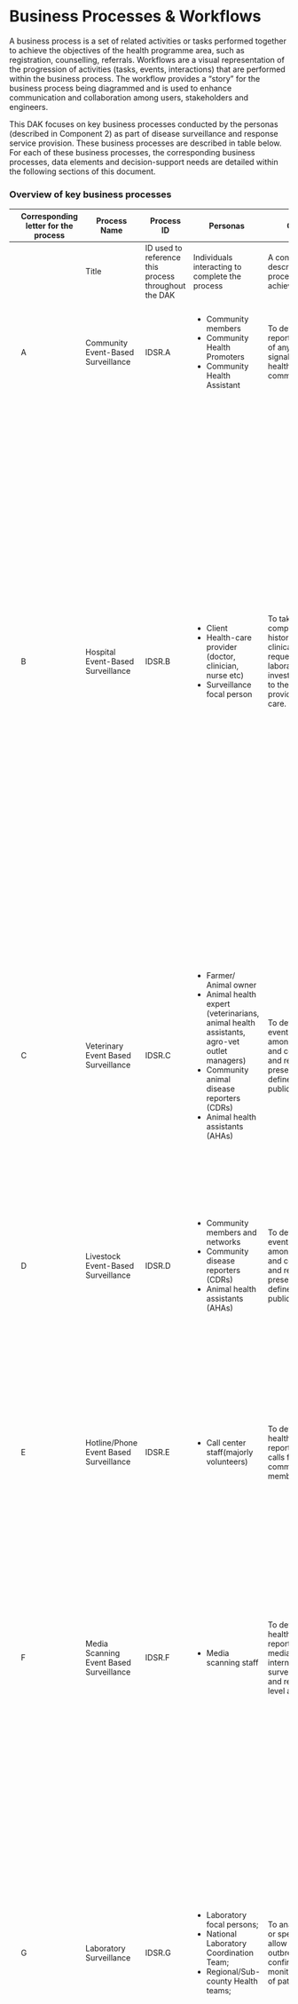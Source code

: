 # Business Processes & Workflows

A business process is a set of related activities or tasks performed together to achieve the objectives of the health programme area, such as registration, counselling, referrals. Workflows are a visual representation of the progression of activities (tasks, events, interactions) that are performed within the business process. The workflow provides a “story” for the business process being diagrammed and is used to enhance communication and collaboration among users, stakeholders and engineers.

This DAK focuses on key business processes conducted by the personas (described in Component 2) as part of disease surveillance and response service provision. These business processes are described in table below. For each of these business processes, the corresponding business processes, data elements and decision-support needs are detailed within the following sections of this document. 


### Overview of key business processes

<table class="table table-bordered table-hover table-striped">
    <thead>
        <tr>
            <th></th>
            <th>Corresponding letter for the process</th>
            <th>Process Name</th>
            <th>Process ID</th>
            <th>Personas</th>
            <th>Objectives</th>
            <th>Task set</th>
        </tr>
    </thead>
    <tbody>
    <tr>
            <td></td>
            <td></td>
            <td>Title</td>
            <td>ID used to
            reference this
            process
            throughout the
            DAK
            </td>
            <td>Individuals
            interacting to
            complete the
            process
            </td>
            <td>A concrete
            statement
            describing what
            the process
            seeks to achieve
            </td>
            <td>The general set of activities performed within the process</td>
    </tr>
    <tr>
            <td></td>
            <td>A</td>
            <td>Community Event-Based Surveillance</td>
            <td>IDSR.A</td>
            <td>
                <ul>
                    <li>Community members</li>
                    <li>Community Health Promoters</li>
                    <li>Community Health Assistant</li>
                </ul>
            </td>
            <td>To detect, verify and report the presence of any pre-defined signals for public health events at the community level.</td>
            <td>
            <p><em> Starting point: The CHW/CHP receives signal information, and reports to CHAs.</em> </p>
            <ul>
                <li>Triage and verifies the signal</li>
                <li>Send report to sub county officials</li>
            </ul>
            </td>
    </tr>
    <tr>
            <td></td>
            <td>B</td>
            <td>Hospital Event-Based Surveillance</td>
            <td>IDSR.B</td>
            <td>
                <ul>
                    <li>Client</li>
                    <li>Health-care provider (doctor, clinician, nurse etc)</li>
                    <li>Surveillance focal person</li>
                </ul>
            </td>
            <td>To take a comprehensive client history, conduct a clinical examination, request for laboratory investigation, report to the next level and provide medical care.</td>
            <td>
            <p><em>Starting point: Client visits the health facility to seek medical attention.</em></p>
            <ul>
                <li>Take client history and perform clinical examination</li>
                <li>Identify suspected cases based on clinical symptoms and examination.</li>
                <li>Notify/Send a report to the SFP of suspected cases/events of public health importance.</li>
                <li>Request lab test for further investigation.</li>
                <li>Specimen transfer to referral lab, fill referral form, lab request form and complete MOH 502</li>
                <li>The referral lab sends an investigation report to the requesting facility.</li>
                <li>The HCW proceeds to provide medical care to the client with confirmed cases.</li>
                <li>The results of the confirmed case and sample are sent to the National referral lab.</li>
                <li>Once the case is confirmed at the national referral lab, the outbreak/case report may be communicated with the public.</li>
            </ul>
            </td>
    </tr>
    <tr>
            <td></td>
            <td>C</td>
            <td>Veterinary Event Based Surveillance</td>
            <td>IDSR.C</td>
            <td>
                <ul>
                    <li>Farmer/ Animal owner</li>
                    <li>Animal health expert (veterinarians, animal health assistants, agro-vet outlet managers)</li>
                    <li>Community animal disease reporters (CDRs)</li>
                    <li>Animal health assistants (AHAs)</li>
                </ul>
            </td>
            <td>To detect zoonotic events in animals, amongst themselves and contacts, verify and report the presence of any pre-defined signals for public health events</td>
            <td>
            <p><em>Starting point: Client reports of animal disease symptoms or outbreak of disease in animals.</em></p>
            <ul>
                <li>Animal health expert gathers clinical information, conducts a clinical examination and lab investigations.</li>
                <li>Verifies if a pre-defined signal is considered a detected signal.</li>
                <li>Report all the detected signals to the AHAs/CHAs</li>
                <li>Triages and verifies as true event</li>
                <li>Sends a report to the sub county for risk assessment and response.</li>
            </ul>
            </td>
    </tr>
    <tr>
            <td></td>
            <td>D</td>
            <td>Livestock Event-Based Surveillance</td>
            <td>IDSR.D</td>
            <td>
                <ul>
                    <li>Community members and networks</li>
                    <li>Community disease reporters (CDRs)</li>
                    <li>Animal health assistants (AHAs)</li>
                </ul>
            </td>
            <td>To detect zoonotic events in animals, amongst themselves and contacts, verify and report the presence of any pre-defined signals for public health events.</td>
            <td>
            <p><em>Starting point: Client reports of animal disease symptoms or outbreak of disease in animals.</em></p>
            <ul>
                <li>Community members report all the detected signals to the CDRs.</li>
                <li>CDRs report all the detected signals to the AHAs.</li>
            </ul>
            </td>
    </tr>
    <tr>
            <td></td>
            <td>E</td>
            <td>Hotline/Phone Event Based Surveillance </td>
            <td>IDSR.E</td>
            <td>
                <ul>
                    <li>Call center staff(majorly volunteers)</li>
                </ul>
            </td>
            <td>To detect public health events reported through calls from community members.</td>
            <td>
            <p><em>Starting point: The call center receives a call reporting an event.</em></p>
            <ul>
                <li>The call center staff reports event to county EOC contacts to verify and confirm event.</li>
                <li>The event is also displayed on the dashboard, and put on alert mode.</li>
                <li>Once the event has been verified, it is put on response mode.</li>
                <li>The EOC then proceeds to contact the related respondents, e..g. Fire department</li>
            </ul>
            </td>
    </tr>
    <tr>
            <td></td>
            <td>F</td>
            <td>Media Scanning Event Based Surveillance</td>
            <td>IDSR.F</td>
            <td>
                <ul>
                    <li>Media scanning staff</li>
                </ul>
            </td>
            <td>To detect public health events reported through media sources or internet bio-surveillance systems and report to next level authorities. </td>
            <td>
            <p><em>Starting point: Manual Media Scanning by dedicated staff or digital surveillance system scanning of online sources for health events and emerging threats .</em></p>
            <ul>
                <li>Match signals with pre-defined signals.</li>
                <li>Report all detected signals to the CHA/AHA or  sub county for risk assessment and response.</li>
            </ul>
            </td>
    </tr>
    <tr>
            <td></td>
            <td>G</td>
            <td>Laboratory Surveillance</td>
            <td>IDSR.G</td>
            <td>
                <ul>
                    <li>Laboratory focal persons;</li>
                    <li>National Laboratory Coordination Team;</li>
                    <li>Regional/Sub-county Health teams;</li>
                </ul>
            </td>
            <td>To analyse samples or specimens to allow for detection of outbreaks, confirmation, and monitoring mutations of pathogens.</td>
            <td>
            <p><em>Starting point: A health worker orders a lab test for a suspected case. </em></p>
            <ul>
                <li>Specimen collected, labeled and transported to the designated health facility or national lab according to SOPs.</li>
                <li> The lab analyses the sample/specimen and generates results. </li>
                <li>Results are shared with the requesting facility and SCDSC. </li>
                <li>If necessary, samples are sent for confirmatory testing at the national lab.</li>
                <li>Confirmed lab results are entered into KHIS for national reporting.</li>
                <li>Global / Collaborating Reference Laboratories may also conduct additional analysis on referred specimens or isolates as appropriate</li>
            </ul>
            </td>
    </tr>
    <tr>
            <td></td>
            <td>H</td>
            <td>Point of Entry Surveillance</td>
            <td>IDSR.H</td>
            <td>
                <ul>
                    <li>POE Surveillance Officer </li>
                    <li>Immigration Officer</li>
                    <li>Sub county disease surveillance coordinator</li>
                    <li>POE RRT</li>
                </ul>
            </td>
            <td>To detect, report and respond to ill travellers with suspected/confirmed cases of communicable diseases or other public health events.</td>
            <td>
            <p><em>Starting point: During screening, port health Staff  detects an ill traveller <strong>OR</strong> Conveyance crew (Airline/ship/train/bus)  report/notify of ill travelers or deaths on board</em></p>
            <ul>
                <li>POE surveillance officers, immigration officers assess ill travellers for potential public health risk  </li>
                <li>Rapid isolation of ill traveller if they meet the standard case definition of specific notifiable disease</li>
                <li>Rapid assessment by standby health teams to determine if a communicable disease of public health concern is suspected</li>
                <li>Notify the sub county disease surveillance coordinator (SCDSC) and port health RRT</li>
                <li>Safe transportation of severely ill travelers or those with a suspected communicable disease of public health concern to designated nearby health facility</li>
                <li>Notify the health facility of the suspected case and provide them with the necessary information for preparedness</li>
                <li>Report suspected cases  to SCDSC immediately, ensure proper documentation, and  institute public health measures including IPC ,</li>
                <li>Conduct contact tracing and follow up of contacts</li>
                <li> activate the POE Public Health Contingency Plan.</li>
                <li>Risk communication to the point of entry community.</li>
                <li>Cross-border coordination  Port health officer will liaise with counterpart  in neighbouring country to relay info on traveller with suspected case of public health concern</li>
            </ul>
            </td>
    </tr>
    <tr>
            <td></td>
            <td>I</td>
            <td>Acute Humanitarian Emergency</td>
            <td>IDSR.I</td>
            <td>
                <ul>
                    <li>National Disease Surveillance Coordinators</li>
                    <li>County and Subcounty disease surveillance officers</li>
                    <li>County and National PHEOC</li>
                    <li>Rapid Response Team</li>
                    <li>Incident Management Team</li>
                </ul>
            </td>
            <td>To track emerging health threats, detect outbreaks early, and guide emergency interventions.</td>
            <td>
            <p><em>tarting point: Risk Assessment & Priority Disease Identification</em></p>
            <ul>
                <li>Identification of new cases</li>
                <li>Automated analysis on aggregated data is conducted to document and describe disease trends and crossing of thresholds</li>
                <li>Verification of alerts</li>
                <li>Outbreak invstigation</li>
                <li>Outbreak response</li>
                <li>Re-establishment all the IDSR structures and focal points and After-Action Review (AAR) by MoH</li>
            </ul>
            </td>
    </tr>
    <tr>
            <td></td>
            <td>J</td>
            <td>Food Surveillance</td>
            <td>IDSR.J</td>
            <td>
                <ul>
                    <li>County and Sub county public health officers</li>
                </ul>
            </td>
            <td>To detect and manage food borne outbreaks early</td>
            <td>
            <p><em>Starting point: Reception of sampling prompt</em></p>
            <ul>
                <li>Fill sampling Form</li>
                <li>Submit form and specimen to County/ National Lab</li>
                <li>Send results to public health officers</li>
                <li>Destruction of contaminated food substances</li>
            </ul>
            </td>
    </tr>
    <tr>
            <td></td>
            <td>K</td>
            <td>Reporting and monitoring of indicators</td>
            <td>IDSR.K</td>
            <td>
                <ul>
                    <li>Health facility, County and Subcounty disease surveillance focal persons</li>
                </ul>
            </td>
            <td></td>
            <td>
            <p><em>Starting point: Detection and Initial report by the fastest means possible (telephone, e-mail, text message, social media) to Sub county health team</em></p>
            <ul>
                <li>Submit follow up standardized case-based report and matching lab request </li>
                <li>Weekly Data Analysis at Sub-County Level</li>
                <li>Weekly Reporting of Immediate Notifiable Diseases</li>
                <li>If no cases of a reportable disease are detected, a zero (0) is recorded in the reporting form.</li>
                <li>Summary data for endemic diseases is reported monthly to the sub county.</li>
                <li>Sub-county reports are uploaded to the Kenya Health Information System (KHIS) for national and county-level access</li>
                <li>If a potential Public Health Emergency of International Concern (PHEIC) is suspected, the Sub-County Disease Surveillance Coordinator should report to the DDSR and County Surveillance Coordinator immediately using the fastest means.</li>
            </ul>
            </td>
    </tr>
    </tbody>
</table>

### Business process symbols used in workflows
<table class="table table-hover table-striped table-bordered">
    <thead>
        <tr>
            <th>Symbol</th>
            <th>Symbol Name</th>
            <th>Description</th>
        </tr>
    </thead>
    <tbody>
    <tr>
            <td><img title="Pool" alt="Pool" src="/input/images/pool.png"/></td>
            <td><strong>Pool</strong></td>
            <td>
            The pool assumes process control – in other words, it assigns the tasks. A pool consists of one or more “swim lanes” that depict all the individuals or types of users that are involved in carrying out the business process or workflow. Diagrams should be clear, neat and easy for all viewers to understand the relationships across the different swim lanes. For example, a pool would depict the business process of conducting an outreach activity, which involves multiple stakeholders represented by different lanes in that pool. <br>
            A business process diagram can contain two or more pools that connect through message flows (messages received from outside of the pool). This indicates different process owners collaborating and exchanging information.
            For example, in the case of a referral, the health facility “A” (the referring facility) represents the process owner that assigns internally the tasks for the actors represented as swim lanes in the pool.  The health facility “B” (the receiving facility) has allocated its own pool and it’s considered a different process owner, with the same role. These 2 facilities exchange information relevant for a referral (client history, referral details, etc.), represented as message flows, but each facility has control only over the internal activities, without directly impacting the activities of the other facility.
            </td>
    </tr>
    <tr>
            <td><img title="Pool" alt="Pool" src="/input/images/pool.png"/></td>
            <td><strong>Pool</strong></td>
            <td>
            The pool assumes process control – in other words, it assigns the tasks. A pool consists of one or more “swim lanes” that depict all the individuals or types of users that are involved in carrying out the business process or workflow. Diagrams should be clear, neat and easy for all viewers to understand the relationships across the different swim lanes. For example, a pool would depict the business process of conducting an outreach activity, which involves multiple stakeholders represented by different lanes in that pool. <br>
            A business process diagram can contain two or more pools that connect through message flows (messages received from outside of the pool). This indicates different process owners collaborating and exchanging information.
            For example, in the case of a referral, the health facility “A” (the referring facility) represents the process owner that assigns internally the tasks for the actors represented as swim lanes in the pool.  The health facility “B” (the receiving facility) has allocated its own pool and it’s considered a different process owner, with the same role. These 2 facilities exchange information relevant for a referral (client history, referral details, etc.), represented as message flows, but each facility has control only over the internal activities, without directly impacting the activities of the other facility.
            </td>
    </tr>
    <tr>
            <td><img title="Swim Lane" alt="Swim Lane" src="swim_lane.png"/></td>
            <td><strong>Swim Lane</strong></td>
            <td>Each individual or type of user is assigned to a swim lane, a designated area for noting the activities performed or expected of that specific actor. For example, a family planning health worker may have one swim lane; the supervisor would be in another swim lane; the clients/patients would be classified in another swim lane. If the activities can be performed by either actor, then those activities can be depicted overlapping the two relevant swim lanes.
            </td>
    </tr>
    <tr>
            <td><img title="Start event or Trigger Event" alt="Start event or Trigger Event" src="start_event.png"/></td>
            <td><strong>Start event or Trigger Event</strong></td>
            <td>The workflow diagram should contain both a start and an end event, defining the beginning and completion of the task, respectively.</td>
    </tr>
    <tr>
            <td><img title="Start event message" alt="Start event message" src="/input/images/start_event_message.png"/></td>
            <td><strong>Start event message</strong></td>
            <td>This is a type of a start event. In some instances, the workflow can start with a message. A “message” in business process model and notation does not mean only letters, emails or calls, but includes also information exchanged between 2 different systems, such as data exchange, notifications, etc. Any action that refers to a specific addressee and represents or contains information for the addressee is a message.</td>
    </tr>
    <tr>
            <td><img title="Start event message" alt="Start event message" src="/input/images/start_event_message.png"/></td>
            <td><strong>Start event message</strong></td>
            <td>This is a type of a start event. In some instances, the workflow can start with a message. A “message” in business process model and notation does not mean only letters, emails or calls, but includes also information exchanged between 2 different systems, such as data exchange, notifications, etc. Any action that refers to a specific addressee and represents or contains information for the addressee is a message.</td>
    </tr>
    <tr>
            <td><img title="End Event" alt="End Event" src="end_event.png"/></td>
            <td><strong>End Event</strong></td>
            <td>There can be multiple end events depicted across multiple swimlanes in a business process diagram. However, for diagram clarity, there should only be one end event per swim lane.</td>
    </tr>
    <tr>
            <td><img title="Activity, Process, Step or Task" alt="Activity, Process, Step or Task" src="activity_task_process.png"/></td>
            <td><strong>Activity, Process, Step or Task</strong></td>
            <td>Each activity should start with a verb, e.g. for example, “Register client”, or “Calculate risk”. Between the start and end of a task, there should be a series of activities noted - in the successive actions performed by the actor for that swim lane. There can also be sub-processes within each activity (see next row).</td>
    </tr>
    <tr>
            <td><img title="Activity with sub-process" alt="Activity with sub-process" src="activity_with_subprocess.png"/></td>
            <td><strong>Activity with sub-process</strong></td>
            <td>This symbol denotes an activity that has a much longer sub-process, to be detailed in another diagram. If the diagram starts to become too complex and unhelpful, the sub-process symbol should be used to reference this sub-another process depicted on another diagram page. (Activity with sub-process in grey box is not covered in this DAK).
            </td>
    </tr>
    <tr>
            <td><img title="Activity with business rule" alt="Activity with business rule" src="/input/images/activity_with_business_rule.png"/></td>
            <td><strong>Activity with business rule</strong></td>
            <td>This denotes a decision-making activity that requires the business rule, decision-support logic or scheduling logic, to be detailed in a decision-support table. This means that the logic described in the decision-support table will come into play during this activity as outlined in the business process. This is usually reserved for complex decisions. 
            </td>
    </tr>
    <tr>
            <td><img title="Activity with business rule" alt="Activity with business rule" src="/input/images/activity_with_business_rule.png"/></td>
            <td><strong>Activity with business rule</strong></td>
            <td>This denotes a decision-making activity that requires the business rule, decision-support logic or scheduling logic, to be detailed in a decision-support table. This means that the logic described in the decision-support table will come into play during this activity as outlined in the business process. This is usually reserved for complex decisions. 
            </td>
    </tr>
    <tr>
            <td><img title="Sequence flow" alt="Sequence flow" src="sequence_flow.png"/></td>
            <td><strong>Sequence flow</strong></td>
            <td>This symbol denotes the flow direction from one process to the next. The end event should not have any output arrows. All symbols (except Start event) may have an unlimited number of input arrows. All symbols (except End event and the Gateway) should have one and only one output arrow, leading to a new symbol, looping back to a previously used symbol, or pointing to the Eend event symbol. Connecting arrows should not intersect (cross) each other. 
            </td>
    </tr>
    <tr>
            <td><img title="Message flow" alt="Message flow" src="/input/images/message_flow.png"/></td>
            <td><strong>Message flow</strong></td>
            <td>This denotes the flow of data or information from one process to another. This is usually used for when data are shared across pools. 
            </td>
    </tr>
    <tr>
            <td><img title="Exclusive Gateway" alt="Gateway" src="/input/images/exclusive_gateway.png"/></td>
            <td><strong>Exclusive Gateway</strong></td>
            <td>This symbol is used to depict a fork, or decision point, in the workflow, which may be a simple binary (e.g. yes/no) filter with two corresponding output arrows, or a different set of outputs. <br>
            There should only be two different outputs that originate from the decision point. If you find yourself needing more than two output or sequence flow arrows, you most likely are trying to depict decision-support logic or a business rule. This should be depicted as an activity with business rule (above) instead. </td>
    </tr>
    <tr>
            <td><img title="Parallel Gateway" alt="Parallel Gateway" src="/input/images/parallel_gateway.png"/></td>
            <td><strong>Parallel Gateway</strong></td>
            <td>The parallel gateway can be used to model concurrency in a process. This type of gateway allows forking into multiple paths of execution or joining multiple incoming paths of execution. An important difference with other gateway types is that the parallel gateway does not evaluate conditions. </td>
    </tr>
    <tr>
            <td><img title="Throw – Link" alt="Throw – Link" src="throw_link.png"/></td>
            <td><strong>Throw – Link</strong></td>
            <td>The “Throw–Link” serves as the start of an off-page connector. It is the end of the process when there is no more room on your page for that workflow. It is the end of a process on your current page or the end of a sub-process that is part of a larger process. When used, there will need to be a corresponding “Catch–Link” on the other page that shows the continuation of the workflow.  that follows the “Throw–Link”. 
            </td>
    </tr>
    <tr>
            <td><img title="Catch – Link" alt="Catch – Link" src="catch_link.png"/></td>
            <td><strong>Catch – Link</strong></td>
            <td>The “Catch–Link” serves as an off-page connector. It is the start of a new process that follows a previous process, a continuation of a process from a previous page,  on a different page from the “Throw – Link” or the start of a sub-process that is part of a larger process. Every “CatchLink” needs to align with at least one corresponding There needs to be a “Throw–Link” that is aligned to the prior process diagram “Catch – Link”. 
            </td>
    </tr>
    <tr>
            <td><img title="Ad hoc subprocess" alt="Ad Hoc subprocess" src="/input/images/ad_hoc_subprocess.png"/></td>
            <td><strong>Ad hoc subprocess</strong></td>
            <td>An ad hoc subprocess can contain multiple activities (tasks or subprocesses), which can be executed in any order, executed several times, or skipped. However, not all these activities need to be finished before moving on to the next activity.
            </td>
    </tr>
    <tr>
            <td><img title="Ad hoc subprocess" alt="Ad Hoc subprocess" src="/input/images/ad_hoc_subprocess.png"/></td>
            <td><strong>Ad hoc subprocess</strong></td>
            <td>An ad hoc subprocess can contain multiple activities (tasks or subprocesses), which can be executed in any order, executed several times, or skipped. However, not all these activities need to be finished before moving on to the next activity.
            </td>
    </tr>
    <tr>
            <td><img title="Loop activity" alt="Loop activity" src="loop_activity.png"/></td>
            <td><strong>Loop activity</strong></td>
            <td>This “Loop Activity” or loop task symbolizes an activity or task that is repeated until it no longer needs to be repeated. For example, vaccine administration can happen as many times as the number of vaccines that need to be given. 
            </td>
    </tr>
    </tbody>
</table>

### Overview of IDSR Processes
<div class="text-center">
<img title="Event Based Surveillance" alt="Event Based Surveillance" src="/input/images/event_based_surveillance.png"/>
<br>
<p><strong>Signal triage</strong> is the process of sorting out (filtering) reported signals to identify which ones are mostly likely to be real events.</p>
<p> Guiding triage questions: <br>
1. Does the reported information match any pre-defined EBS signal? <br>
2. Is the information relevant for EWAR? (Is it on-going?) <br>
3. Has the signal not been reported previously (Not a duplicate)? <br>
Any signal that gets a “YES” response to all the three questions is subjected to verification <br>
</p>
<p><strong>Risk Assessment</strong> is the process of determining the level of risk of an event poses to public health and recommending the appropriate level response needed</p>
<p>Tools such as risk characterization matrix can be used to guide decision making.</p>
<img title="Risk Characterization Matrix" alt="Risk Characterization Matrix" src="/input/images/risk_characterization_matrix.png"/> 
</div>


### Workflow A: Community event based surveillance (CEBS) business process

<div class="text-center">
<img title="Community-Event-Based Surveillance Workflow" alt="Community-Event-based surveillance Workflow" src="/input/images/community_event_based_surveillance.png"/>
<br>
<p><strong>Objective: </strong> To detect, verify and report the presence of any pre-defined signals for public health events at the community level. </p>
<p><strong> Community Event Based Surveillance pre-defined signals: </strong></p>
<p> 
<ul>
<li>Two or more people presenting with similar signs and symptoms in a community within a week</li>
<li>Any death in the Community</li>
<li>Any child under 15 years with sudden weakness of the legs or arms </li>
<li>Increase in number of people older than 5 years with lots of watery diarrhea</li>
<li>Increased sickness including abortions and/or deaths of animals (wild or domestic and poultry/ birds or fish)</li>
<li>Any event that causes public health anxiety/concern  </li>
</ul>
</p>
</div>

### Workflow B:  Health Facility EBS business process
<div class="text-center">
<img title="Health facility event-based surveillance Workflow" alt="Health facility event-based surveillance Workflow" src="/input/images/health_facility_event_based_surveillance_workflow.png"/>
<br>
<p><strong>Objective: </strong>To promptly diagnose and report events that are likely to present threats to public health at health facilities by health care workers.</p>
<p><strong>Health Facility EBS pre-defined signals: </strong></p>
<p>
<ul>
<li>Two or more cases with similar symptoms and signs from the same community, social grouping, or function that required hospitalization within a week</li>
<li>Any healthcare worker who develops signs and symptoms during/after caring for a patient with similar illness</li>
<li>An increase in the number of patients (outpatients and inpatients); laboratory requests; prescriptions; etc. at the health facility</li>
</ul>
</p>
</div>

### Workflow C: Veterinary EBS business process
<div class="text-center">
<img title="Veterinary Event-Based Surveillance Workflow" alt="Veterinary Event-Based Surveillance Workflow" src="/input/images/veterinary_event_based_surveillance_workflow.png"/>
<br>
<p><strong>Objective: </strong>To detect zoonotic events in animals, amongst themselves and contacts, verify and report the presence of any pre-defined signals for public health events.</p>
<p><strong>Veterinary EBS pre-defined signals: </strong></p>
<p>
<ul>
<li>A cluster of animals with similar clinical signs from the same herd (farm, ranch, watering/feeding area, market, village/estate, etc.) that require treatment within a week.</li>
<li>Any animal health care worker/ handler who develops an illness suspected to have been contracted from a sick animal.</li>
</ul>
</p>
</div>

### Workflow G: Laboratory Surveillance business process
<div class="text-center">
<img title="Laboratory Surveillance Workflow" alt="Laboratory Surveillance Workflow" src="/input/images/laboratory_surveillance_workflow.png"/>
<br>
<p><strong>Objective: </strong>To collect, test, and report laboratory results in a timely manner.</p>
</div>

### Workflow H: Point of Entry Surveillance business process
<div class="text-center">
<img title="Point of Entry Surveillance Workflow" alt="Point of Entry Surveillance Workflow" src="/input/images/point_of_entry_surveillance_workflow.png"/>
<br>
<p><strong>Objective: </strong>To detect and prevent the introduction or spread of infectious diseases and other public health threats through designated points of entry (ports, airports and ground crossings); alert and response to international public health emergencies; global partnerships and international collaboration</p>
</div>

### Workflow J: Food Surveillance business process
<div class="text-center">
<img title="Food Surveillance Workflow" alt="Food Surveillance Workflow" src="/input/images/food_surveillance_workflow.png"/>
<br>
<p><strong>Objective: </strong>To routinely monitor for hazards in food, and inform the National MOH Division of any contaminated products detected in the market.</p>
</div>

### Workflow K: Reporting and monitoring of indicators business process
<div class="text-center">
<img title="Reporting and Monitoring of Indicators Workflow" alt="Reporting and Monitoring of Indicators Workflow" src="/input/images/reporting_and_monitoring_of_indicators_workflow.png"/>
<br>
<p><strong>Objective: </strong>To aggregate client-level data into validated, aggregate reports, use the data, and submit reports</p>
</div>


#### Reporting and data use business process notes and annotations
<p><strong> General Notes </strong></p>
<p>Digital, case-based surveillance systems have several advantages compared with the more traditional paper-based aggregated systems, such as reductions in the recording and reporting workload of frontline workers, better data quality, faster access to data at all levels, more flexible data analysis and enhanced use of data through record linkage between databases. For this reason, WHO encourages countries to make the transition from paper-based aggregated to case-based digital surveillance.</p>

1. **Check data quality**
   - Health-care facility data are reviewed for accuracy, validity and completeness.
   - This can be supported through automated checks in a digital system.

2. **Were data quality issues found?**

3. **Correct fixable data quality issues**
   - Where possible, inaccurate, invalid or incomplete data should be checked against source records and corrected according to the national standard operating procedures.
   - Depending on local policy, this step might need to be delegated to a person with the appropriate data access rights.

4. **Generate aggregate reports**
   - The health worker generates aggregate reports of predefined indicators aligned with national monitoring and evaluation guidelines.
   - This can be automated and done digitally.

5. **Check the aggregate reports**
   - Check for any potential remaining data quality issues such as implausible values or outputs.

6. **Were issues found in the reports?**
   - If so, return to step 3.

7. **Analyse and interpret the reports**
   - The analyses and interpretation of the reports should identify opportunities to improve the performance of the health-care facility, such as tracing missing data or contacting patients who have not attended a clinic.
   - Data analysis and interpretation can be done regularly and should not be limited to the reporting schedule.

8. **Take actions based on the findings**
   - Findings from the reports can inform corrective actions.

9. **Submit data electronically**
   - This can be automated and done digitally.
   - Depending on the local policies and system design, an active “submission” may not be needed and the district-level, provincial-level and national-level ministry of health should be able to access data directly for reporting purposes.

10. **Reveiw the submitted data**
    - The sub county health office reviews the quality of the submitted data.

11. **Provide feedback to th facility**
    - The focal person at the district level will provide feedback to the facility. If data quality issues are identified, the facility may be required to restart the process and resubmit the reports.
